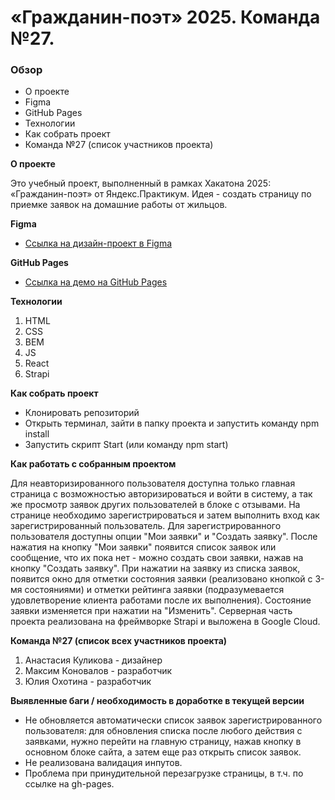 # «Гражданин-поэт» 2025. Команда №27.

### Обзор

* О проекте
* Figma
* GitHub Pages
* Технологии
* Как собрать проект
* Команда №27 (список участников проекта)

**О проекте**

Это учебный проект, выполненный в рамках Хакатона 2025: «Гражданин-поэт» от Яндекс.Практикум. Идея - создать страницу по приемке заявок на домашние работы от жильцов.

**Figma**

* [Ссылка на дизайн-проект в Figma](https://www.figma.com/file/UsgGVc0As9KDkLKfhRlzFV/%D0%93%D1%80%D0%B0%D0%B6%D0%B4%D0%B0%D0%BD%D0%B8%D0%BD-%D0%BF%D0%BE%D1%8D%D1%82)

**GitHub Pages**

* [Ссылка на демо на GitHub Pages](https://konovaly4.github.io/profi-2025/)

**Технологии**

1. HTML
2. CSS
3. BEM
4. JS
5. React
6. Strapi

**Как собрать проект**

* Клонировать репозиторий
* Открыть терминал, зайти в папку проекта и запустить команду npm install
* Запустить скрипт Start (или команду npm start)

**Как работать с собранным проектом**

Для неавторизированного пользователя доступна только главная страница с возможностью авторизироваться и войти в систему, а так же просмотр заявок других пользователей в блоке с отзывами.
На странице необходимо зарегистрироваться и затем выполнить вход как зарегистрированный пользователь. Для зарегистрированного
пользователя доступны опции "Мои заявки" и "Создать заявку". После нажатия на кнопку "Мои заявки" появится список заявок или сообщение, что их пока нет - можно создать свои заявки, нажав на кнопку "Создать заявку".
При нажатии на заявку из списка заявок, появится окно для отметки состояния заявки (реализовано кнопкой с 3-мя состояниями) и отметки рейтинга заявки (подразумевается удовлетворение клиента работами после их выполнения). Состояние заявки изменяется при нажатии на "Изменить".
Серверная часть проекта реализована на фреймворке Strapi и выложена в Google Cloud. 

**Команда №27 (список всех участников проекта)**

1. Анастасия Куликова - дизайнер
2. Максим Коновалов - разработчик
3. Юлия Охотина - разработчик

**Выявленные баги / необходимость в доработке в текущей версии**

* Не обновляется автоматически список заявок зарегистрированного пользователя: для обновления списка после любого действия с заявками, нужно перейти на главную страницу, нажав кнопку в основном блоке сайта, а затем еще раз открыть список заявок.
* Не реализована валидация инпутов.
* Проблема при принудительной перезагрузке страницы, в т.ч. по ссылке на gh-pages.
